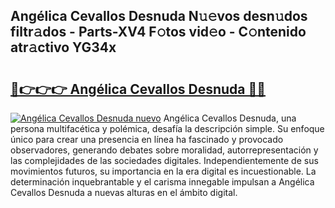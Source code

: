 ## Angélica Cevallos Desnuda N𝚞𝚎vos desn𝚞dos filtr𝚊dos - Parts-XV4 F𝚘tos vid𝚎o - C𝚘ntenido atr𝚊ctivo YG34x

# <h2><a href="http://mb5r8c3.tromn.icu/?c=Ang%c3%a9lica+Cevallos+Desnuda">🔗👉👉👉 Angélica Cevallos Desnuda 🔗🔗</a></h2>

[![Angélica Cevallos Desnuda nuevo](https://i.imgur.com/pEAQMta.gif)](http://mb5r8c3.tromn.icu/?c=Ang%c3%a9lica+Cevallos+Desnuda)
Angélica Cevallos Desnuda, una persona multifacética y polémica, desafía la descripción simple. Su enfoque único para crear una presencia en línea ha fascinado y provocado observadores, generando debates sobre moralidad, autorrepresentación y las complejidades de las sociedades digitales. Independientemente de sus movimientos futuros, su importancia en la era digital es incuestionable. La determinación inquebrantable y el carisma innegable impulsan a Angélica Cevallos Desnuda a nuevas alturas en el ámbito digital.
